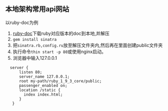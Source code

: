 ## 本地架构常用api网站

以ruby-doc为例

1. [ruby-doc](http://www.ruby-doc.org/downloads)下载ruby对应版本的doc到本地,并解压
2. `gem install sinatra` 
3. 把`sinatra.rb,config.ru`放至解压文件夹内,然后再在里面创建public文件夹
4. 执行命令`thin start -p 80`或使用nginx启动。
5. 浏览器中输入127.0.0.1

```
  server {
      listen 80;
      server_name 127.0.0.1;
      root my-path/ruby_1_9_3_core/public;
      passenger_enabled on;
      location /static {
        index index.html;
      }
   }
```

